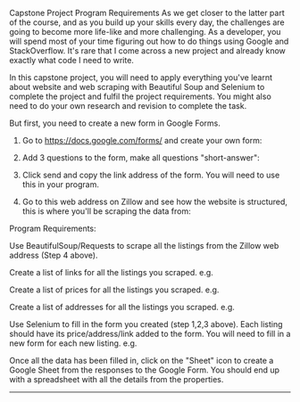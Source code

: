 Capstone Project Program Requirements
As we get closer to the latter part of the course, and as you build up your skills every day, the challenges are going to become more life-like and more challenging. As a developer, you will spend most of your time figuring out how to do things using Google and StackOverflow. It's rare that I come across a new project and already know exactly what code I need to write.

In this capstone project, you will need to apply everything you've learnt about website and web scraping with Beautiful Soup and Selenium to complete the project and fulfil the project requirements. You might also need to do your own research and revision to complete the task.

But first, you need to create a new form in Google Forms.

1. Go to https://docs.google.com/forms/ and create your own form:


2. Add 3 questions to the form, make all questions "short-answer":


3. Click send and copy the link address of the form. You will need to use this in your program.


4. Go to this web address on Zillow and see how the website is structured, this is where you'll be scraping the data from:


Program Requirements:

Use BeautifulSoup/Requests to scrape all the listings from the Zillow web address (Step 4 above).

Create a list of links for all the listings you scraped. e.g.

Create a list of prices for all the listings you scraped. e.g.

Create a list of addresses for all the listings you scraped. e.g.


Use Selenium to fill in the form you created (step 1,2,3 above). Each listing should have its price/address/link added to the form. You will need to fill in a new form for each new listing. e.g.


Once all the data has been filled in, click on the "Sheet" icon to create a Google Sheet from the responses to the Google Form. You should end up with a spreadsheet with all the details from the properties.


______________________________________________________________________________________________________________________________________


